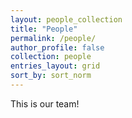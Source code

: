 ```yaml
---
layout: people_collection
title: "People"
permalink: /people/
author_profile: false
collection: people
entries_layout: grid
sort_by: sort_norm
---
```


This is our team!
